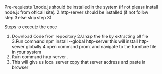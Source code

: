 Pre-requiests 
1.node.js should be installed in the system (if not please install node.js from officail site).
2.http-server should be installed (if not follow step 3 else skip step 3)

Steps to execute the code 

1. Download Code from repository
2.Unzip the file by extracting all file 
3.Run command npm install --global http-server this will install http-server globally
4.open command promt and navigate to the furniture file in your system 
5. Rum command http-server .
6. This will give us local server copy that server address and paste in browser 
